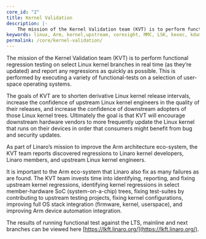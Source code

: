 ```yaml
---
core_id: "2"
title: Kernel Validation
description: |-
    The mission of the Kernel Validation team (KVT) is to perform functional regression testing on select Linux kernel branches in real time (as they’re updated) and report any regressions as quickly as possible.
keywords: linux, Arm, kernel,upstream, coresight, MMC, LSK, kexec, kdump,storage,memory management,device tree, validation, lkft
permalink: /core/kernel-validation/
---
```


The mission of the Kernel Validation team (KVT) is to perform functional regression testing on select Linux kernel branches in real time (as they’re updated) and report any regressions as quickly as possible. This is performed by executing a variety of functional-tests on a selection of user-space operating systems.

The goals of KVT are to shorten derivative Linux kernel release intervals, increase the confidence of upstream Linux kernel engineers in the quality of their releases, and increase the confidence of downstream adopters of those Linux kernel trees. Ultimately the goal is that KVT will encourage downstream hardware vendors to more frequently update the Linux kernel that runs on their devices in order that consumers might benefit from bug and security updates.

As part of Linaro’s mission to improve the Arm architecture eco-system, the KVT team reports discovered regressions to Linaro kernel developers, Linaro members, and upstream Linux kernel engineers.

It is important to the Arm eco-system that Linaro also fix as many failures as are found. The KVT team invests time into identifying, reporting, and fixing upstream kernel regressions, identifying kernel regressions in select member-hardware SoC (system-on-a-chip) trees, fixing test-suites by contributing to upstream testing projects, fixing kernel configurations, improving full OS stack integration (firmware, kernel, userspace), and improving Arm device automation integration.

The results of running functional test against the LTS, mainline and next branches can be viewed here [https://lkft.linaro.org/](https://lkft.linaro.org/).
